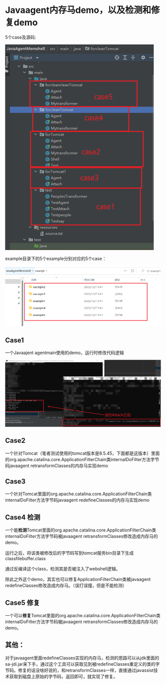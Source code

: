 # Javaagent内存马demo，以及检测和修复demo

5个case及源码:

![image-20221207155410653](readme.assets/image-20221207155410653.png)

example目录下的5个example分别对应的5个case：

![image-20221207161338697](readme.assets/image-20221207161338697.png)

## Case1

一个Javaajent agentmain使用的demo，运行时修改代码逻辑

![image-20221207161206260](readme.assets/image-20221207161206260.png)

## Case2

一个针对Tomcat（笔者测试使用的tomcat版本是8.5.45，下面都是这版本）里面的org.apache.catalina.core.ApplicationFilterChain类internalDoFilter方法字节码javaagent retransformClasses的内存马实现demo

## Case3

一个针对Tomcat里面的org.apache.catalina.core.ApplicationFilterChain类internalDoFilter方法字节码javaagent redefineClasses的内存马实现demo

## Case4  检测

一个能**检测**Tomcat里面的org.apache.catalina.core.ApplicationFilterChain类internalDoFilter方法字节码被javaagent retransformClasses修改造成内存马的demo。

运行之后，将该类被修改后的字节码写到tomcat服务bin目录下生成classfilebuffer.class

通过反编译这个class，检测其是否被注入了webshell逻辑。

除此之外这个demo，其实也可以修复ApplicationFilterChain类被javaagent redefineClasses修改造成内存马。（误打误撞，但是不能检测）

## Case5 修复

一个可以**修复**Tomcat里面的org.apache.catalina.core.ApplicationFilterChain类internalDoFilter方法字节码被javaagent retransformClasses修改造成内存马的demo。



## 其他：

对于javaagent里面redefineClasses实现的内存马，检测的思路可以从jdk里面的sa-jdi.jar来下手，通过这个工具可以获取见到被redefineClasses重定义的类的字节码。修复的话没啥好说的，和retransformClasses一样，直接通过javassist技术获取到磁盘上原始的字节码，返回即可，就实现了修复。
